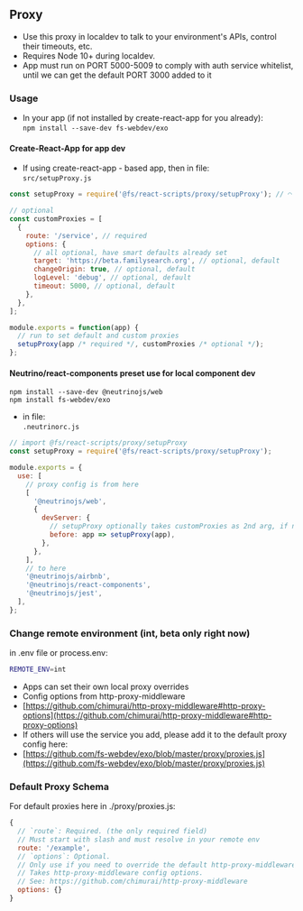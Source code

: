 ## Proxy

- Use this proxy in localdev to talk to your environment's APIs, control their timeouts, etc.
- Requires Node 10+ during localdev.
- App must run on PORT 5000-5009 to comply with auth service whitelist, until we can get the default PORT 3000 added to it

### Usage

- In your app (if not installed by create-react-app for you already):  
  `npm install --save-dev fs-webdev/exo`

#### Create-React-App for app dev

- If using create-react-app - based app, then in file:  
  `src/setupProxy.js`

```javascript
const setupProxy = require('@fs/react-scripts/proxy/setupProxy'); // ◠

// optional
const customProxies = [
  {
    route: '/service', // required
    options: {
      // all optional, have smart defaults already set
      target: 'https://beta.familysearch.org', // optional, default
      changeOrigin: true, // optional, default
      logLevel: 'debug', // optional, default
      timeout: 5000, // optional, default
    },
  },
];

module.exports = function(app) {
  // run to set default and custom proxies
  setupProxy(app /* required */, customProxies /* optional */);
};
```

#### Neutrino/react-components preset use for local component dev

```
npm install --save-dev @neutrinojs/web
npm install fs-webdev/exo
```

- in file:  
  `.neutrinorc.js`

```javascript
// import @fs/react-scripts/proxy/setupProxy
const setupProxy = require('@fs/react-scripts/proxy/setupProxy');

module.exports = {
  use: [
    // proxy config is from here
    [
      '@neutrinojs/web',
      {
        devServer: {
          // setupProxy optionally takes customProxies as 2nd arg, if needed
          before: app => setupProxy(app),
        },
      },
    ],
    // to here
    '@neutrinojs/airbnb',
    '@neutrinojs/react-components',
    '@neutrinojs/jest',
  ],
};
```

### Change remote environment (int, beta only right now)

in .env file or process.env:

```sh
REMOTE_ENV=int
```

- Apps can set their own local proxy overrides
- Config options from http-proxy-middleware
- [https://github.com/chimurai/http-proxy-middleware#http-proxy-options](https://github.com/chimurai/http-proxy-middleware#http-proxy-options)
- If others will use the service you add, please add it to the default proxy config here:
- [https://github.com/fs-webdev/exo/blob/master/proxy/proxies.js](https://github.com/fs-webdev/exo/blob/master/proxy/proxies.js)

### Default Proxy Schema

For default proxies here in ./proxy/proxies.js:

```javascript
{
  // `route`: Required. (the only required field)
  // Must start with slash and must resolve in your remote env
  route: '/example',
  // `options`: Optional.
  // Only use if you need to override the default http-proxy-middleware config for this route
  // Takes http-proxy-middleware config options.
  // See: https://github.com/chimurai/http-proxy-middleware
  options: {}
}
```
